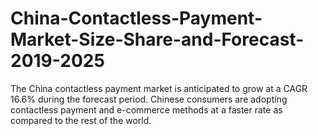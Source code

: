 # China-Contactless-Payment-Market-Size-Share-and-Forecast-2019-2025
The China contactless payment market is anticipated to grow at a CAGR 16.6% during the forecast period. Chinese consumers are adopting contactless payment and e-commerce methods at a faster rate as compared to the rest of the world. 
